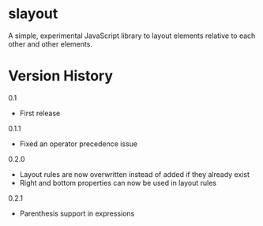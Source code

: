 slayout
=======

A simple, experimental JavaScript library to layout elements relative to each other and other elements.



Version History
===============

0.1
- First release

0.1.1
- Fixed an operator precedence issue

0.2.0
- Layout rules are now overwritten instead of added if they already exist
- Right and bottom properties can now be used in layout rules

0.2.1
- Parenthesis support in expressions

